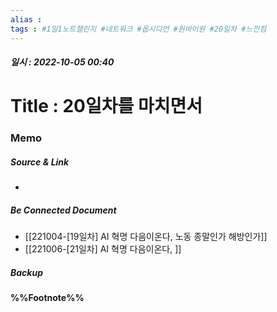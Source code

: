 ```yaml
---
alias : 
tags : #1일1노트챌린지 #네트워크 #옵시디언 #원바이원 #20일차 #느낀점
---
```


##### 일시 : 2022-10-05 00:40

# Title : 20일차를 마치면서

### Memo


##### Source & Link
- 

##### Be Connected Document
- [[221004-[19일차] AI 혁명 다음이온다, 노동 종말인가 해방인가]]
- [[221006-[21일차] AI 혁명 다음이온다, ]]

##### Backup


#### %%Footnote%%

[^1]: 